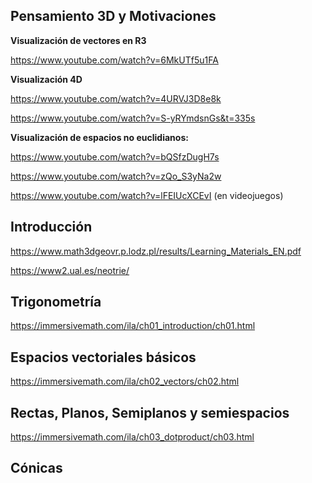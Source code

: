 ## Pensamiento 3D y Motivaciones

__Visualización de vectores en R3__

https://www.youtube.com/watch?v=6MkUTf5u1FA

__Visualización 4D__

https://www.youtube.com/watch?v=4URVJ3D8e8k
  
https://www.youtube.com/watch?v=S-yRYmdsnGs&t=335s

__Visualización de espacios no euclidianos:__

https://www.youtube.com/watch?v=bQSfzDugH7s
 
https://www.youtube.com/watch?v=zQo_S3yNa2w
 
https://www.youtube.com/watch?v=lFEIUcXCEvI  (en videojuegos)



## Introducción
https://www.math3dgeovr.p.lodz.pl/results/Learning_Materials_EN.pdf

https://www2.ual.es/neotrie/



## Trigonometría	
https://immersivemath.com/ila/ch01_introduction/ch01.html


## Espacios vectoriales básicos
https://immersivemath.com/ila/ch02_vectors/ch02.html


## Rectas, Planos, Semiplanos y semiespacios
https://immersivemath.com/ila/ch03_dotproduct/ch03.html


## Cónicas
